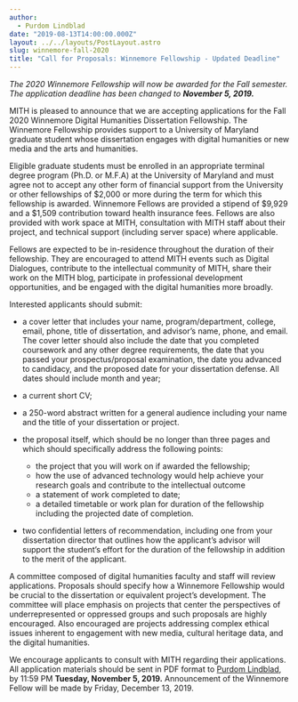 ```yaml
---
author:
  - Purdom Lindblad
date: "2019-08-13T14:00:00.000Z"
layout: ../../layouts/PostLayout.astro
slug: winnemore-fall-2020
title: "Call for Proposals: Winnemore Fellowship - Updated Deadline"
---
```


_The 2020 Winnemore Fellowship will now be awarded for the Fall semester. The application deadline has been changed to **November 5, 2019.**_

MITH is pleased to announce that we are accepting applications for the Fall 2020 Winnemore Digital Humanities Dissertation Fellowship. The Winnemore Fellowship provides support to a University of Maryland graduate student whose dissertation engages with digital humanities or new media and the arts and humanities.

Eligible graduate students must be enrolled in an appropriate terminal degree program (Ph.D. or M.F.A) at the University of Maryland and must agree not to accept any other form of financial support from the University or other fellowships of $2,000 or more during the term for which this fellowship is awarded. Winnemore Fellows are provided a stipend of $9,929 and a \$1,509 contribution toward health insurance fees. Fellows are also provided with work space at MITH, consultation with MITH staff about their project, and technical support (including server space) where applicable.

Fellows are expected to be in-residence throughout the duration of their fellowship. They are encouraged to attend MITH events such as Digital Dialogues, contribute to the intellectual community of MITH, share their work on the MITH blog, participate in professional development opportunities, and be engaged with the digital humanities more broadly.

Interested applicants should submit:

- a cover letter that includes your name, program/department, college, email, phone, title of dissertation, and advisor’s name, phone, and email. The cover letter should also include the date that you completed coursework and any other degree requirements, the date that you passed your prospectus/proposal examination, the date you advanced to candidacy, and the proposed date for your dissertation defense. All dates should include month and year;

- a current short CV;

- a 250-word abstract written for a general audience including your name and the title of your dissertation or project.

- the proposal itself, which should be no longer than three pages and which should specifically address the following points:

  - the project that you will work on if awarded the fellowship;
  - how the use of advanced technology would help achieve your research goals and contribute to the intellectual outcome
  - a statement of work completed to date;
  - a detailed timetable or work plan for duration of the fellowship including the projected date of completion.

- two confidential letters of recommendation, including one from your dissertation director that outlines how the applicant’s advisor will support the student’s effort for the duration of the fellowship in addition to the merit of the applicant.

A committee composed of digital humanities faculty and staff will review applications. Proposals should specify how a Winnemore Fellowship would be crucial to the dissertation or equivalent project’s development. The committee will place emphasis on projects that center the perspectives of underrepresented or oppressed groups and such proposals are highly encouraged. Also encouraged are projects addressing complex ethical issues inherent to engagement with new media, cultural heritage data, and the digital humanities.

We encourage applicants to consult with MITH regarding their applications. All application materials should be sent in PDF format to [Purdom Lindblad](mailto:purdom@umd.edu), by 11:59 PM **Tuesday, November 5, 2019.** Announcement of the Winnemore Fellow will be made by Friday, December 13, 2019.
